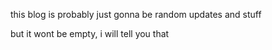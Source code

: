 this blog is probably just gonna be random updates and stuff

but it wont be empty, i will tell you that
